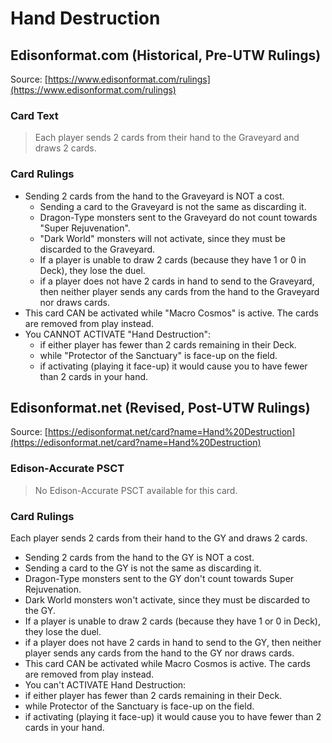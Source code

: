 # Hand Destruction

## Edisonformat.com (Historical, Pre-UTW Rulings)

Source: [https://www.edisonformat.com/rulings](https://www.edisonformat.com/rulings)

### Card Text

> Each player sends 2 cards from their hand to the Graveyard and draws 2 cards.

### Card Rulings

*   Sending 2 cards from the hand to the Graveyard is NOT a cost.
    *   Sending a card to the Graveyard is not the same as discarding it.
    *   Dragon-Type monsters sent to the Graveyard do not count towards "Super Rejuvenation".
    *   "Dark World" monsters will not activate, since they must be discarded to the Graveyard.
    *   If a player is unable to draw 2 cards (because they have 1 or 0 in Deck), they lose the duel.
    *   if a player does not have 2 cards in hand to send to the Graveyard, then neither player sends any cards from the hand to the Graveyard nor draws cards.
*   This card CAN be activated while "Macro Cosmos" is active. The cards are removed from play instead.
*   You CANNOT ACTIVATE "Hand Destruction":
    *   if either player has fewer than 2 cards remaining in their Deck.
    *   while "Protector of the Sanctuary" is face-up on the field.
    *   if activating (playing it face-up) it would cause you to have fewer than 2 cards in your hand.

## Edisonformat.net (Revised, Post-UTW Rulings)

Source: [https://edisonformat.net/card?name=Hand%20Destruction](https://edisonformat.net/card?name=Hand%20Destruction)

### Edison-Accurate PSCT

> No Edison-Accurate PSCT available for this card.

### Card Rulings

Each player sends 2 cards from their hand to the GY and draws 2 cards.
*   Sending 2 cards from the hand to the GY is NOT a cost.
*   Sending a card to the GY is not the same as discarding it.
*   Dragon-Type monsters sent to the GY don't count towards Super Rejuvenation.
*   Dark World monsters won't activate, since they must be discarded to the GY.
*   If a player is unable to draw 2 cards (because they have 1 or 0 in Deck), they lose the duel.
*   if a player does not have 2 cards in hand to send to the GY, then neither player sends any cards from the hand to the GY nor draws cards.
*   This card CAN be activated while Macro Cosmos is active. The cards are removed from play instead.
*   You can't ACTIVATE Hand Destruction:
*   if either player has fewer than 2 cards remaining in their Deck.
*   while Protector of the Sanctuary is face-up on the field.
*   if activating (playing it face-up) it would cause you to have fewer than 2 cards in your hand.
            